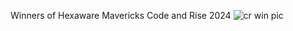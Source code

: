 Winners of Hexaware Mavericks Code and Rise  2024
![cr win pic](https://github.com/user-attachments/assets/29067480-945b-4b6e-9e86-6556db3b328b)
